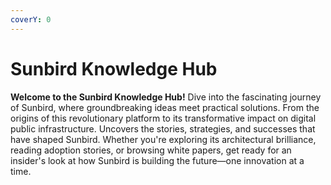 ```yaml
---
coverY: 0
---
```


# Sunbird Knowledge Hub

**Welcome to the Sunbird Knowledge Hub!** Dive into the fascinating journey of Sunbird, where groundbreaking ideas meet practical solutions. From the origins of this revolutionary platform to its transformative impact on digital public infrastructure. Uncovers the stories, strategies, and successes that have shaped Sunbird. Whether you're exploring its architectural brilliance, reading adoption stories, or browsing white papers, get ready for an insider's look at how Sunbird is building the future—one innovation at a time.
